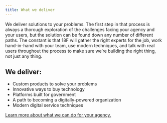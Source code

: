 ```yaml
---
title: What we deliver
---
```


We deliver solutions to your problems. The first step in that process is
always a thorough exploration of the challenges facing your agency and
your users, but the solution can be found down any number of different
paths. The constant is that 18F will gather the right experts for the
job, work hand-in-hand with your team, use modern techniques, and talk
with real users throughout the process to make sure we’re building the
right thing, not just any thing.

## We deliver:

- Custom products to solve your problems
- Innovative ways to buy technology
- Platforms built for government
- A path to becoming a digitally-powered organization
- Modern digital service techniques

[Learn more about what we can do for your agency.]({{site.baseurl}}/what-we-deliver/)
